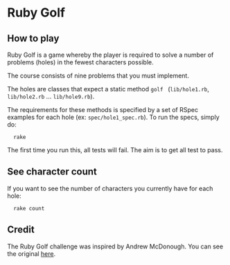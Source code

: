 # Ruby Golf

## How to play
Ruby Golf is a game whereby the player is required to solve a number of problems (holes) in the fewest characters possible.

The course consists of nine problems that you must implement.

The holes are classes that expect a static method `golf ` (`lib/hole1.rb`, `lib/hole2.rb` ... `lib/hole9.rb`).

The requirements for these methods is specified by a set of RSpec examples for each hole (ex: `spec/hole1_spec.rb`). 
To run the specs, simply do:
```
  rake
```
The first time you run this, all tests will fail. The aim is to get all test to pass.

## See character count
If you want to see the number of characters you currently have for each hole:
```
  rake count
```

## Credit

The Ruby Golf challenge was inspired by Andrew McDonough. You can see the original [here](https://github.com/andrewmcdonough/rubygolf).
